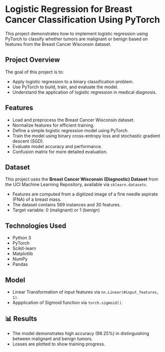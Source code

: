 # Logistic Regression for Breast Cancer Classification Using PyTorch

This project demonstrates how to implement logistic regression using PyTorch to classify whether tumors are malignant or benign based on features from the Breast Cancer Wisconsin dataset.

## Project Overview

The goal of this project is to:
- Apply logistic regression to a binary classification problem.
- Use PyTorch to build, train, and evaluate the model.
- Understand the application of logistic regression in medical diagnosis.

## Features

- Load and preprocess the Breast Cancer Wisconsin dataset.
- Normalize features for efficient training.
- Define a simple logistic regression model using PyTorch.
- Train the model using binary cross-entropy loss and stochastic gradient descent (SGD).
- Evaluate model accuracy and performance.
- Confusion matrix for more detailed evaluation.

## Dataset

This project uses the **Breast Cancer Wisconsin (Diagnostic) Dataset** from the UCI Machine Learning Repository, available via `sklearn.datasets`.

- Features are computed from a digitized image of a fine needle aspirate (FNA) of a breast mass.
- The dataset contains 569 instances and 30 features.
- Target variable: 0 (malignant) or 1 (benign)

## Technologies Used

- Python 3
- PyTorch
- Scikit-learn
- Matplotlib
- NumPy
- Pandas

## Model
- Linear Transformation of input features via `nn.Linear(#input_features, 1)`.
- Appplication of Sigmoid function via `torch.sigmoid()`.

## 📊 Results

- The model demonstrates high accuracy (98.25%) in distinguishing between malignant and benign tumors.
- Losses are plotted to show training progress.